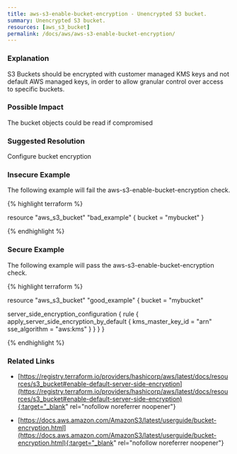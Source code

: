 ```yaml
---
title: aws-s3-enable-bucket-encryption - Unencrypted S3 bucket.
summary: Unencrypted S3 bucket. 
resources: [aws_s3_bucket] 
permalink: /docs/aws/aws-s3-enable-bucket-encryption/
---
```

### Explanation


S3 Buckets should be encrypted with customer managed KMS keys and not default AWS managed keys, in order to allow granular control over access to specific buckets.


### Possible Impact
The bucket objects could be read if compromised

### Suggested Resolution
Configure bucket encryption


### Insecure Example

The following example will fail the aws-s3-enable-bucket-encryption check.

{% highlight terraform %}

resource "aws_s3_bucket" "bad_example" {
  bucket = "mybucket"
}

{% endhighlight %}



### Secure Example

The following example will pass the aws-s3-enable-bucket-encryption check.

{% highlight terraform %}

resource "aws_s3_bucket" "good_example" {
  bucket = "mybucket"

  server_side_encryption_configuration {
    rule {
      apply_server_side_encryption_by_default {
        kms_master_key_id = "arn"
        sse_algorithm     = "aws:kms"
      }
    }
  }
}

{% endhighlight %}



### Related Links


- [https://registry.terraform.io/providers/hashicorp/aws/latest/docs/resources/s3_bucket#enable-default-server-side-encryption](https://registry.terraform.io/providers/hashicorp/aws/latest/docs/resources/s3_bucket#enable-default-server-side-encryption){:target="_blank" rel="nofollow noreferrer noopener"}

- [https://docs.aws.amazon.com/AmazonS3/latest/userguide/bucket-encryption.html](https://docs.aws.amazon.com/AmazonS3/latest/userguide/bucket-encryption.html){:target="_blank" rel="nofollow noreferrer noopener"}


